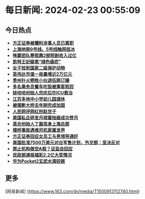 
# 每日新闻: 2024-02-23 00:55:09
## 今日热点

- **[方正证券被爆料涉事人员已离职](https://www.163.com/search?keyword=%E6%96%B9%E6%AD%A3%E8%AF%81%E5%88%B8%E8%A2%AB%E7%88%86%E6%96%99%E6%B6%89%E4%BA%8B%E4%BA%BA%E5%91%98%E5%B7%B2%E7%A6%BB%E8%81%8C)**
- **[上海地铁9号线、5号线触网挂冰](https://www.163.com/search?keyword=%E4%B8%8A%E6%B5%B7%E5%9C%B0%E9%93%819%E5%8F%B7%E7%BA%BF%E3%80%815%E5%8F%B7%E7%BA%BF%E8%A7%A6%E7%BD%91%E6%8C%82%E5%86%B0)**
- **[咪蒙团队寒假靠2部短剧收入过亿](https://www.163.com/search?keyword=%E5%92%AA%E8%92%99%E5%9B%A2%E9%98%9F%E5%AF%92%E5%81%87%E9%9D%A02%E9%83%A8%E7%9F%AD%E5%89%A7%E6%94%B6%E5%85%A5%E8%BF%87%E4%BA%BF)**
- **[凯特王妃疑患“绿色癌症”](https://www.163.com/search?keyword=%E5%87%AF%E7%89%B9%E7%8E%8B%E5%A6%83%E7%96%91%E6%82%A3%E2%80%9C%E7%BB%BF%E8%89%B2%E7%99%8C%E7%97%87%E2%80%9D)**
- **[女子捡到国家二级保护动物](https://www.163.com/search?keyword=%E5%A5%B3%E5%AD%90%E6%8D%A1%E5%88%B0%E5%9B%BD%E5%AE%B6%E4%BA%8C%E7%BA%A7%E4%BF%9D%E6%8A%A4%E5%8A%A8%E7%89%A9)**
- **[英伟达市值一夜暴增近2万亿元](https://www.163.com/search?keyword=%E8%8B%B1%E4%BC%9F%E8%BE%BE%E5%B8%82%E5%80%BC%E4%B8%80%E5%A4%9C%E6%9A%B4%E5%A2%9E%E8%BF%912%E4%B8%87%E4%BA%BF%E5%85%83)**
- **[贵州扑火牺牲小伙退伍刚订婚](https://www.163.com/search?keyword=%E8%B4%B5%E5%B7%9E%E6%89%91%E7%81%AB%E7%89%BA%E7%89%B2%E5%B0%8F%E4%BC%99%E9%80%80%E4%BC%8D%E5%88%9A%E8%AE%A2%E5%A9%9A)**
- **[多名乘务员餐车吃饭被乘客怒怼](https://www.163.com/search?keyword=%E5%A4%9A%E5%90%8D%E4%B9%98%E5%8A%A1%E5%91%98%E9%A4%90%E8%BD%A6%E5%90%83%E9%A5%AD%E8%A2%AB%E4%B9%98%E5%AE%A2%E6%80%92%E6%80%BC)**
- **[娃哈哈创始人宗庆后在ICU救治](https://www.163.com/search?keyword=%E5%A8%83%E5%93%88%E5%93%88%E5%88%9B%E5%A7%8B%E4%BA%BA%E5%AE%97%E5%BA%86%E5%90%8E%E5%9C%A8ICU%E6%95%91%E6%B2%BB)**
- **[江苏多地中小学幼儿园调休](https://www.163.com/search?keyword=%E6%B1%9F%E8%8B%8F%E5%A4%9A%E5%9C%B0%E4%B8%AD%E5%B0%8F%E5%AD%A6%E5%B9%BC%E5%84%BF%E5%9B%AD%E8%B0%83%E4%BC%91)**
- **[被撞断大桥去年刚完成加固](https://www.163.com/search?keyword=%E8%A2%AB%E6%92%9E%E6%96%AD%E5%A4%A7%E6%A1%A5%E5%8E%BB%E5%B9%B4%E5%88%9A%E5%AE%8C%E6%88%90%E5%8A%A0%E5%9B%BA)**
- **[人民网评网红扮赵世子](https://www.163.com/search?keyword=%E4%BA%BA%E6%B0%91%E7%BD%91%E8%AF%84%E7%BD%91%E7%BA%A2%E6%89%AE%E8%B5%B5%E4%B8%96%E5%AD%90)**
- **[美国私企研发月球着陆器成功登月](https://www.163.com/search?keyword=%E7%BE%8E%E5%9B%BD%E7%A7%81%E4%BC%81%E7%A0%94%E5%8F%91%E6%9C%88%E7%90%83%E7%9D%80%E9%99%86%E5%99%A8%E6%88%90%E5%8A%9F%E7%99%BB%E6%9C%88)**
- **[高合创始人丁磊现身上海总部](https://www.163.com/search?keyword=%E9%AB%98%E5%90%88%E5%88%9B%E5%A7%8B%E4%BA%BA%E4%B8%81%E7%A3%8A%E7%8E%B0%E8%BA%AB%E4%B8%8A%E6%B5%B7%E6%80%BB%E9%83%A8)**
- **[撞桥事故遇难司机家属发声](https://www.163.com/search?keyword=%E6%92%9E%E6%A1%A5%E4%BA%8B%E6%95%85%E9%81%87%E9%9A%BE%E5%8F%B8%E6%9C%BA%E5%AE%B6%E5%B1%9E%E5%8F%91%E5%A3%B0)**
- **[方正证券回应女员工与男领导通奸](https://www.163.com/search?keyword=%E6%96%B9%E6%AD%A3%E8%AF%81%E5%88%B8%E5%9B%9E%E5%BA%94%E5%A5%B3%E5%91%98%E5%B7%A5%E4%B8%8E%E7%94%B7%E9%A2%86%E5%AF%BC%E9%80%9A%E5%A5%B8)**
- **[美国批准7500万美元对台军售计划，外交部：坚决反对](https://www.163.com/search?keyword=%E7%BE%8E%E5%9B%BD%E6%89%B9%E5%87%867500%E4%B8%87%E7%BE%8E%E5%85%83%E5%AF%B9%E5%8F%B0%E5%86%9B%E5%94%AE%E8%AE%A1%E5%88%92%EF%BC%8C%E5%A4%96%E4%BA%A4%E9%83%A8%EF%BC%9A%E5%9D%9A%E5%86%B3%E5%8F%8D%E5%AF%B9)**
- **[禁止机构做空A股？证监会回应](https://www.163.com/search?keyword=%E7%A6%81%E6%AD%A2%E6%9C%BA%E6%9E%84%E5%81%9A%E7%A9%BAA%E8%82%A1%EF%BC%9F%E8%AF%81%E7%9B%91%E4%BC%9A%E5%9B%9E%E5%BA%94)**
- **[民政部通报福彩2.2亿大奖情况](https://www.163.com/search?keyword=%E6%B0%91%E6%94%BF%E9%83%A8%E9%80%9A%E6%8A%A5%E7%A6%8F%E5%BD%A92.2%E4%BA%BF%E5%A4%A7%E5%A5%96%E6%83%85%E5%86%B5)**
- **[华为Pocket2玄武水滴铰链](https://www.163.com/search?keyword=%E5%8D%8E%E4%B8%BAPocket2%E7%8E%84%E6%AD%A6%E6%B0%B4%E6%BB%B4%E9%93%B0%E9%93%BE)**

## 更多
[网易新闻] (https://www.163.com/dy/media/T1500913112740.html)
